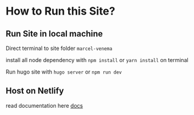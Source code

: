 # How to Run this Site?

## Run Site in local machine

Direct terminal to site folder `marcel-venema`

install all node dependency with `npm install` or `yarn install` on terminal

Run hugo site with `hugo server` or `npm run dev`

## Host on Netlify

read documentation here [docs](https://gohugo.io/hosting-and-deployment/hosting-on-netlify/)